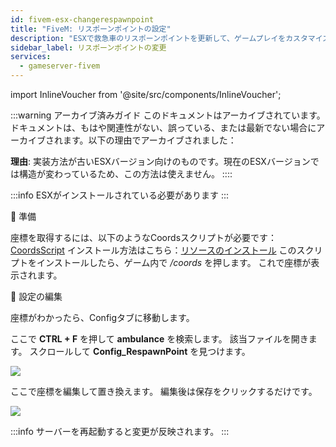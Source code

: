 ```yaml
---
id: fivem-esx-changerespawnpoint
title: "FiveM: リスポーンポイントの設定"
description: "ESXで救急車のリスポーンポイントを更新して、ゲームプレイをカスタマイズしサーバー管理を改善する方法をチェック → 今すぐ詳しく見る"
sidebar_label: リスポーンポイントの変更
services:
  - gameserver-fivem
---
```


import InlineVoucher from '@site/src/components/InlineVoucher';



:::warning アーカイブ済みガイド
このドキュメントはアーカイブされています。ドキュメントは、もはや関連性がない、誤っている、または最新でない場合にアーカイブされます。以下の理由でアーカイブされました：

**理由**: 実装方法が古いESXバージョン向けのものです。現在のESXバージョンでは構造が変わっているため、この方法は使えません。 
::::



:::info
ESXがインストールされている必要があります
:::

<InlineVoucher />

📔 準備

座標を取得するには、以下のようなCoordsスクリプトが必要です：
[CoordsScript](https://github.com/qalle-fivem/qalle_coords)
インストール方法はこちら：[リソースのインストール](fivem-installresources.md)
このスクリプトをインストールしたら、ゲーム内で */coords* を押します。
これで座標が表示されます。

📑 設定の編集

座標がわかったら、Configタブに移動します。

ここで **CTRL + F** を押して **ambulance** を検索します。
該当ファイルを開きます。
スクロールして **Config_RespawnPoint** を見つけます。

![](https://screensaver01.zap-hosting.com/index.php/s/6FYfkgfPfEWK6sj/preview)

ここで座標を編集して置き換えます。
編集後は保存をクリックするだけです。

![](https://screensaver01.zap-hosting.com/index.php/s/ZEcfQt69SX5if3Q/preview)

:::info
サーバーを再起動すると変更が反映されます。
:::

<InlineVoucher />